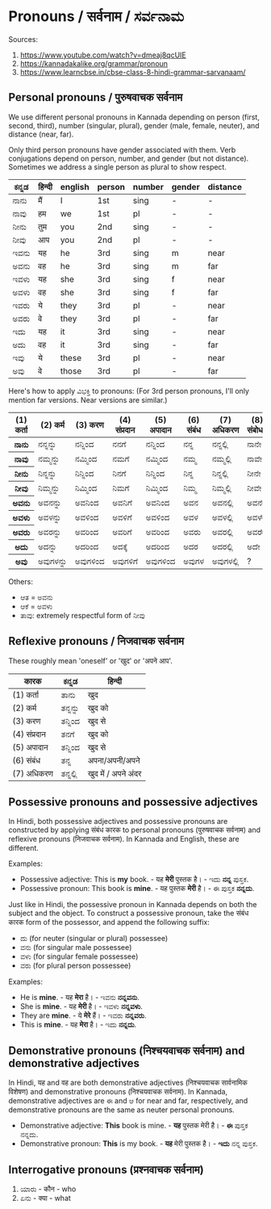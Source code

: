 # Pronouns / सर्वनाम / ಸರ್ವನಾಮ

Sources:

1.  <https://www.youtube.com/watch?v=dmeaj8qcUIE>
2.  <https://kannadakalike.org/grammar/pronoun>
3.  <https://www.learncbse.in/cbse-class-8-hindi-grammar-sarvanaam/>

## Personal pronouns / पुरुषवाचक सर्वनाम

We use different personal pronouns in Kannada depending on person (first, second, third), number (singular, plural), gender (male, female, neuter), and distance (near, far).

Only third person pronouns have gender associated with them.
Verb conjugations depend on person, number, and gender (but not distance).
Sometimes we address a single person as plural to show respect.

<table>
<thead>
<tr><th>ಕನ್ನಡ</th><th>हिन्दी</th><th>english</th><th>person</th><th>number</th><th>gender</th><th>distance</th></tr>
</thead>
<tbody>
<tr><td>ನಾನು</td><td>मैं</td><td>I</td><td>1st</td><td>sing</td><td>-</td><td>-</td></tr>
<tr><td>ನಾವು</td><td>हम</td><td>we</td><td>1st</td><td>pl</td><td>-</td><td>-</td></tr>
<tr><td>ನೀನು</td><td>तुम</td><td>you</td><td>2nd</td><td>sing</td><td>-</td><td>-</td></tr>
<tr><td>ನೀವು</td><td>आप</td><td>you</td><td>2nd</td><td>pl</td><td>-</td><td>-</td></tr>
<tr><td>ಇವನು</td><td>यह</td><td>he</td><td>3rd</td><td>sing</td><td>m</td><td>near</td></tr>
<tr><td>ಅವನು</td><td>वह</td><td>he</td><td>3rd</td><td>sing</td><td>m</td><td>far</td></tr>
<tr><td>ಇವಳು</td><td>यह</td><td>she</td><td>3rd</td><td>sing</td><td>f</td><td>near</td></tr>
<tr><td>ಅವಳು</td><td>वह</td><td>she</td><td>3rd</td><td>sing</td><td>f</td><td>far</td></tr>
<tr><td>ಇವರು</td><td>ये</td><td>they</td><td>3rd</td><td>pl</td><td>-</td><td>near</td></tr>
<tr><td>ಅವರು</td><td>वे</td><td>they</td><td>3rd</td><td>pl</td><td>-</td><td>far</td></tr>
<tr><td>ಇದು</td><td>यह</td><td>it</td><td>3rd</td><td>sing</td><td>-</td><td>near</td></tr>
<tr><td>ಅದು</td><td>वह</td><td>it</td><td>3rd</td><td>sing</td><td>-</td><td>far</td></tr>
<tr><td>ಇವು</td><td>ये</td><td>these</td><td>3rd</td><td>pl</td><td>-</td><td>near</td></tr>
<tr><td>ಅವು</td><td>वे</td><td>those</td><td>3rd</td><td>pl</td><td>-</td><td>far</td></tr>
</tbody>
</table>

Here's how to apply ವಿಭಕ್ತಿ to pronouns:
(For 3rd person pronouns, I'll only mention far versions. Near versions are similar.)

<table>
<thead>
<tr>
	<th>(1) कर्ता</th>
	<th>(2) कर्म</th>
	<th>(3) करण</th>
	<th>(4) संप्रदान</th>
	<th>(5) अपादान</th>
	<th>(6) संबंध</th>
	<th>(7) अधिकरण</th>
	<th>(8) संबोधन</th>
</tr>
</thead>
<tbody>
<tr>
	<th>ನಾನು</th>
	<td>ನನ್ನನ್ನು</td>
	<td>ನನ್ನಿಂದ</td>
	<td>ನನಗೆ</td>
	<td>ನನ್ನಿಂದ</td>
	<td>ನನ್ನ</td>
	<td>ನನ್ನಲ್ಲಿ</td>
	<td>ನಾನೇ</td>
</tr>
<tr>
	<th>ನಾವು</th>
	<td>ನಮ್ಮನ್ನು</td>
	<td>ನಮ್ಮಿಂದ</td>
	<td>ನಮಗೆ</td>
	<td>ನಮ್ಮಿಂದ</td>
	<td>ನಮ್ಮ</td>
	<td>ನಮ್ಮಲ್ಲಿ</td>
	<td>ನಾವೇ</td>
</tr>
<tr>
	<th>ನೀನು</th>
	<td>ನಿನ್ನನ್ನು</td>
	<td>ನಿನ್ನಿಂದ</td>
	<td>ನಿನಗೆ</td>
	<td>ನಿನ್ನಿಂದ</td>
	<td>ನಿನ್ನ</td>
	<td>ನಿನ್ನಲ್ಲಿ</td>
	<td>ನೀನೇ</td>
</tr>
<tr>
	<th>ನೀವು</th>
	<td>ನಿಮ್ಮನ್ನು</td>
	<td>ನಿಮ್ಮಿಂದ</td>
	<td>ನಿಮಗೆ</td>
	<td>ನಿಮ್ಮಿಂದ</td>
	<td>ನಿಮ್ಮ</td>
	<td>ನಿಮ್ಮಲ್ಲಿ</td>
	<td>ನೀವೇ</td>
</tr>
<tr>
	<th>ಅವನು</th>
	<td>ಅವನನ್ನು</td>
	<td>ಅವನಿಂದ</td>
	<td>ಅವನಿಗೆ</td>
	<td>ಅವನಿಂದ</td>
	<td>ಅವನ</td>
	<td>ಅವನಲ್ಲಿ</td>
	<td>ಅವನೇ</td>
</tr>
<tr>
	<th>ಅವಳು</th>
	<td>ಅವಳನ್ನು</td>
	<td>ಅವಳಿಂದ</td>
	<td>ಅವಳಿಗೆ</td>
	<td>ಅವಳಿಂದ</td>
	<td>ಅವಳ</td>
	<td>ಅವಳಲ್ಲಿ</td>
	<td>ಅವಳೇ</td>
</tr>
<tr>
	<th>ಅವರು</th>
	<td>ಅವರನ್ನು</td>
	<td>ಅವರಿಂದ</td>
	<td>ಅವರಿಗೆ</td>
	<td>ಅವರಿಂದ</td>
	<td>ಅವರು</td>
	<td>ಅವರಲ್ಲಿ</td>
	<td>ಅವರೇ</td>
</tr>
<tr>
	<th>ಅದು</th>
	<td>ಅದನ್ನು</td>
	<td>ಅದರಿಂದ</td>
	<td>ಅದಕ್ಕೆ</td>
	<td>ಅದರಿಂದ</td>
	<td>ಅದರ</td>
	<td>ಅದರಲ್ಲಿ</td>
	<td>ಅದೇ</td>
</tr>
<tr>
	<th>ಅವು</th>
	<td>ಅವುಗಳನ್ನು</td>
	<td>ಅವುಗಳಿಂದ</td>
	<td>ಅವುಗಳಿಗೆ</td>
	<td>ಅವುಗಳಿಂದ</td>
	<td>ಅವುಗಳ</td>
	<td>ಅವುಗಳಲ್ಲಿ</td>
	<td>?</td>
</tr>
</tbody>
</table>

Others:

* ಆತ = ಅವನು
* ಆಕೆ = ಅವಳು
* ತಾವು: extremely respectful form of ನೀವು

## Reflexive pronouns / निजवाचक सर्वनाम

These roughly mean 'oneself' or 'खुद' or 'अपने आप'.

<table>
<thead>
<tr><th>कारक</th><th>ಕನ್ನಡ</th><th>हिन्दी</th></tr>
</thead>
<tbody>
<tr><td>(1) कर्ता</td><td>ತಾನು</td><td>खुद</td></tr>
<tr><td>(2) कर्म</td><td>ತನ್ನನ್ನು</td><td>खुद को</td></tr>
<tr><td>(3) करण</td><td>ತನ್ನಿಂದ</td><td>खुद से</td></tr>
<tr><td>(4) संप्रदान</td><td>ತನಗೆ</td><td>खुद को</td></tr>
<tr><td>(5) अपादान</td><td>ತನ್ನಿಂದ</td><td>खुद से</td></tr>
<tr><td>(6) संबंध</td><td>ತನ್ನ</td><td>अपना/अपनी/अपने</td></tr>
<tr><td>(7) अधिकरण</td><td>ತನ್ನಲ್ಲಿ</td><td>खुद में / अपने अंदर</td></tr>
</tbody>
</table>

## Possessive pronouns and possessive adjectives

In Hindi, both possessive adjectives and possessive pronouns are constructed by applying संबंध कारक to personal pronouns (पुरुषवाचक सर्वनाम) and reflexive pronouns (निजवाचक सर्वनाम). In Kannada and English, these are different.

Examples:

* Possessive adjective:
This is <strong>my</strong> book. - यह <strong>मेरी</strong> पुस्तक है। - ಇದು <strong>ನನ್ನ</strong> ಪುಸ್ತಕ.
* Possessive pronoun:
This book is <strong>mine</strong>. - यह पुस्तक <strong>मेरी</strong> है। - ಈ ಪುಸ್ತಕ <strong>ನನ್ನದು</strong>.

Just like in Hindi, the possessive pronoun in Kannada depends on both the subject and the object.
To construct a possessive pronoun, take the संबंध कारक form of the possessor, and append the following suffix:

* ದು (for neuter (singular or plural) possessee)
* ವನು (for singular male possessee)
* ವಳು (for singular female possessee)
* ವರು (for plural person possessee)

Examples:

* He is <strong>mine</strong>. - यह <strong>मेरा</strong> है। - ಇವನು <strong>ನನ್ನವನು</strong>.
* She is <strong>mine</strong>. - यह <strong>मेरी</strong> है। - ಇವಳು <strong>ನನ್ನವಳು</strong>.
* They are <strong>mine</strong>. - ये <strong>मेरे</strong> हैं। - ಇವರು <strong>ನನ್ನವರು</strong>.
* This is <strong>mine</strong>. - यह <strong>मेरा</strong> है। - ಇದು <strong>ನನ್ನದು</strong>.

## Demonstrative pronouns (निश्चयवाचक सर्वनाम) and demonstrative adjectives

In Hindi, यह and वह are both demonstrative adjectives (निश्चयवाचक सार्वनामिक विशेषण) and demonstrative pronouns (निश्चयवाचक सर्वनाम). In Kannada, demonstrative adjectives are ಈ and ಆ for near and far, respectively, and demonstrative pronouns are the same as neuter personal pronouns.

* Demonstrative adjective:
<strong>This</strong> book is mine. - <strong>यह</strong> पुस्तक मेरी है। - <strong>ಈ</strong> ಪುಸ್ತಕ ನನ್ನದು.
* Demonstrative pronoun:
<strong>This</strong> is my book. - <strong>यह</strong> मेरी पुस्तक है। - <strong>ಇದು</strong> ನನ್ನ ಪುಸ್ತಕ.

## Interrogative pronouns (प्रश्नवाचक सर्वनाम)

1.  ಯಾರು - कौन - who
2.  ಏನು - क्या - what

<script type="module" src="https://sharmaeklavya2.github.io/trin/trinUI.js?init=true&addCss=true"></script>